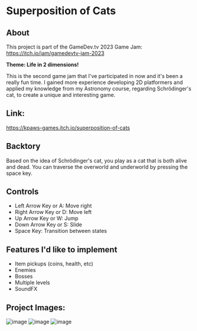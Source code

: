 # Superposition of Cats

## About
This project is part of the GameDev.tv 2023 Game Jam: https://itch.io/jam/gamedevtv-jam-2023  

**Theme: Life in 2 dimensions!**  

This is the second game jam that I've participated in now and it's been a really fun time. I gained more experience developing 2D platformers and applied my knowledge from my Astronomy course, regarding Schrödinger's cat, to create a unique and interesting game.

## Link:
https://kpaws-games.itch.io/superposition-of-cats

## Backtory
Based on the idea of Schrödinger's cat, you play as a cat that is both alive and dead. You can traverse the overworld and underworld by pressing the space key.

## Controls
- Left Arrow Key or A: Move right
- Right Arrow Key or D: Move left
- Up Arrow Key or W: Jump
- Down Arrow Key or S: Slide
- Space Key: Transition between states

## Features I'd like to implement
- Item pickups (coins, health, etc)
- Enemies
- Bosses
- Multiple levels
- SoundFX

## Project Images:
![image](https://github.com/kp4ws/superposition-of-cats/assets/58745400/a5b28934-6929-4eb5-8a78-220c72399d44)
![image](https://github.com/kp4ws/superposition-of-cats/assets/58745400/31ef7fe1-fcdd-4ce7-a4d2-f73f2ba4f191)
![image](https://github.com/kp4ws/superposition-of-cats/assets/58745400/93f2f899-1d54-4ded-95a6-36cc7e8e42f9)
